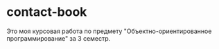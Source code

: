 # contact-book
Это моя курсовая работа по предмету "Объектно-ориентированное программирование" за 3 семестр.
